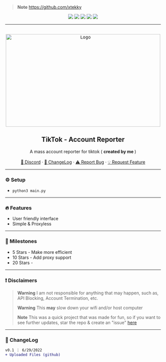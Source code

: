 > **Note** https://github.com/xtekky


<div id="top"></div>
<p align="center">
  <img src="https://img.shields.io/github/contributors/imvast/Tiktok-MassReporter.svg?style=for-the-badge"/>
  <img src="https://img.shields.io/github/forks/imvast/Tiktok-MassReporter.svg?style=for-the-badge"/>
  <img src="https://img.shields.io/github/stars/imvast/Tiktok-MassReporter.svg?style=for-the-badge"/>
  <img src="https://img.shields.io/github/issues/imvast/Tiktok-MassReporter.svg?style=for-the-badge"/>
  <img src="https://img.shields.io/github/license/imvast/Tiktok-MassReporter.svg?style=for-the-badge"/>
</p>
  
---------------------------------------

<br/>
<div align="center">
  <kbd>
  <a href="https://github.com/imvast/Tiktok-MassReporter">
    <img src="https://www.payetteforward.com/wp-content/uploads/2018/12/TikTok-Not-Working-On-iPhone-Heres-The-Fix.jpg" alt="Logo" width="500" height="300">
  </a>
  </kbd>
  
  <h2 align="center">TikTok - Account Reporter</h2>

  <p align="center">
    A mass account reporter for tiktok ( <b> created by me </b> )
    <br />
    <br />
    <a href="https://discord.gg/fry">🌌 Discord</a>
    ·
    <a href="https://github.com/imvast/Tiktok-MassReporter#-changelog">📜 ChangeLog</a>
    ·
    <a href="https://github.com/imvast/Tiktok-MassReporter/issues">⚠️ Report Bug</a>
    ·
    <a href="https://github.com/imvast/Tiktok-MassReporter/issues">💡 Request Feature</a>
  </p>
</div>

---------------------------------------

### ⚙️ Setup
+ `python3 main.py`

---------------------------------------

### 🔥 Features
* User friendly interface
* Simple & Proxyless

---------------------------------------

### 🚀 Milestones
* 5 Stars - Make more efficient
* 10 Stars - Add proxy support
* 20 Stars - 

---------------------------------------

### ❗ Disclaimers
> **Warning** I am not responsible for anything that may happen, such as, API Blocking, Account Termination, etc.
> 
> **Warning** This **may** slow down your wifi and/or host computer
> 
> **Note** This was a quick project that was made for fun, so if you want to see further updates, star the repo & create an "issue" [here](https://github.com/imvast/Tiktok-MassReporter/issues/new/choose)

---------------------------------------

### 📜 ChangeLog

```diff
v0.1 ⋮ 6/29/2022
+ Uploaded Files (github)
```
